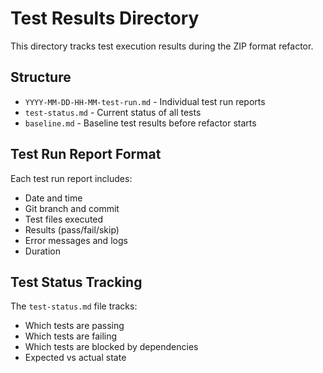 # Test Results Directory

This directory tracks test execution results during the ZIP format refactor.

## Structure

- `YYYY-MM-DD-HH-MM-test-run.md` - Individual test run reports
- `test-status.md` - Current status of all tests
- `baseline.md` - Baseline test results before refactor starts

## Test Run Report Format

Each test run report includes:
- Date and time
- Git branch and commit
- Test files executed
- Results (pass/fail/skip)
- Error messages and logs
- Duration

## Test Status Tracking

The `test-status.md` file tracks:
- Which tests are passing
- Which tests are failing
- Which tests are blocked by dependencies
- Expected vs actual state

